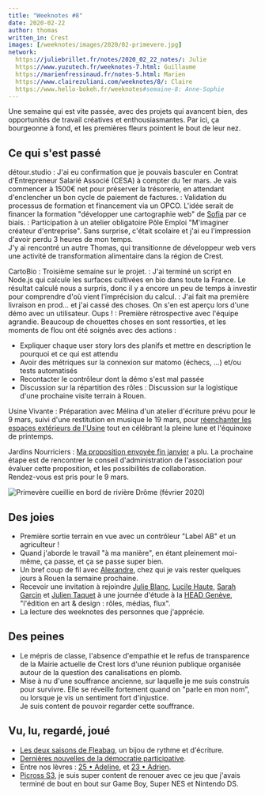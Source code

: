 ```yaml
---
title: "Weeknotes #8"
date: 2020-02-22
author: thomas
written_in: Crest
images: [/weeknotes/images/2020/02-primevere.jpg]
network:
  https://juliebrillet.fr/notes/2020_02_22_notes/: Julie
  https://www.yuzutech.fr/weeknotes-7.html: Guillaume
  https://marienfressinaud.fr/notes-5.html: Marien
  https://www.clairezuliani.com/weeknotes/8/: Claire
  https://www.hello-bokeh.fr/weeknotes#semaine-8: Anne-Sophie
---
```


Une semaine qui est vite passée, avec des projets qui avancent bien,
des opportunités de travail créatives et enthousiasmantes.
Par ici, ça bourgeonne à fond, et les premières fleurs pointent le bout de leur nez.

<!--more-->

## Ce qui s'est passé

détour.studio
: J'ai eu confirmation que je pouvais basculer en Contrat d'Entrepreneur Salarié Associé (CESA)
  à compter du 1er mars. Je vais commencer à 1500€ net pour préserver la trésorerie,
  en attendant d'enclencher un bon cycle de paiement de factures.
: Validation du processus de formation et financement via un OPCO.
  L'idée serait de financer la formation "développer une cartographie web" de [Sofia]
  par ce biais.
: Participation à un atelier obligatoire Pôle Emploi "M'imaginer créateur d'entreprise". Sans surprise,
  c'était scolaire et j'ai eu l'impression d'avoir perdu 3 heures de mon temps.<br>
  J'y ai rencontré un autre Thomas, qui transitionne de développeur web vers une
  activité de transformation alimentaire dans la région de Crest.

CartoBio
: Troisième semaine sur le projet.
: J'ai terminé un script en Node.js qui calcule les surfaces cultivées en bio dans toute la France.
  Le résultat calculé nous a surpris, donc il y a encore un peu de temps à investir
  pour comprendre d'où vient l'imprécision du calcul.
: J'ai fait ma première livraison en prod… et j'ai cassé des choses.
  On s'en est aperçu lors d'une démo avec un utilisateur. Oups !
: Première rétrospective avec l'équipe agrandie. Beaucoup de chouettes choses
  en sont ressorties, et les moments de flou ont été soignés avec des actions :
  - Expliquer chaque user story lors des planifs et mettre en description le pourquoi et ce qui est attendu
  - Avoir des métriques sur la connexion sur matomo (échecs, ...) et/ou tests automatisés
  - Recontacter le contrôleur dont la démo s'est mal passée
  - Discussion sur la répartition des rôles
: Discussion sur la logistique d'une prochaine visite terrain à Rouen.


Usine Vivante
: Préparation avec Mélina d'un atelier d'écriture prévu pour le 9 mars,
  suivi d'une restitution en musique le 19 mars,
  pour [réenchanter les espaces extérieurs de l'Usine](https://www.usinevivante.org/retour-sur-le-18-janvier-reenchantement-des-espaces-exterieurs/)
  tout en célébrant la pleine lune et l'équinoxe de printemps.

Jardins Nourriciers
: [Ma proposition envoyée fin janvier](/weeknotes/4/) a plu.
  La prochaine étape est de rencontrer le conseil d'administration de l'association
  pour évaluer cette proposition, et les possibilités de collaboration.<br>
  Rendez-vous est pris pour le 9 mars.


![](/weeknotes/images/2020/02-primevere.jpg "Primevère cueillie en bord de rivière Drôme (février 2020)")


## Des joies

- Première sortie terrain en vue avec un contrôleur "Label AB" et un agriculteur !
- Quand j'aborde le travail "à ma manière", en étant pleinement moi-même,
  ça passe, et ça se passe super bien.
- Un bref coup de fil avec [Alexandre], chez qui je vais rester quelques jours à Rouen la semaine prochaine.
- Recevoir une invitation à rejoindre [Julie Blanc][Julie], [Lucile Haute][Lucile], [Sarah Garcin][Sarah] et [Julien Taquet][Julien]
  à une journée d'étude à la [HEAD Genève], "l'édition en art & design : rôles, médias, flux".
- La lecture des weeknotes des personnes que j'apprécie.


## Des peines

- Le mépris de classe, l'absence d'empathie et le refus de transparence de la
  Mairie actuelle de Crest lors d'une réunion publique organisée autour
  de la question des canalisations en plomb.
- Mise à nu d'une souffrance ancienne, sur laquelle je me suis construis pour survivre.
  Elle se réveille fortement quand on "parle en mon nom", ou lorsque je vis un sentiment fort d'injustice.<br>
  Je suis content de pouvoir regarder cette souffrance.


## Vu, lu, regardé, joué

- [Les deux saisons de Fleabag](https://www.bbc.co.uk/programmes/p070npjv), un bijou de rythme et d'écriture.
- [Dernières nouvelles de la démocratie participative](https://www.franceculture.fr/emissions/politique/dernieres-nouvelles-de-la-democratie-participative).
- Entre nos lèvres : [25 • Adeline](https://soundcloud.com/entrenoslevres/25-adeline),
                  et [23 • Adrien](https://soundcloud.com/entrenoslevres/25-adeline).
- [Picross S3](https://www.nintendo.com/games/detail/picross-s3-switch/), je suis
  super content de renouer avec ce jeu que j'avais terminé de bout en bout
  sur Game Boy, Super NES et Nintendo DS.

[détour.studio]: /
[Sofia]: https://twitter.com/sofiaboulaarab
[Antoine]: https://www.quaternum.net/
[Julie]: http://julie-blanc.fr/
[Julien]: https://www.lesvoisinsdustudio.ch/
[Lucile]: http://lucilehaute.fr/
[Sarah]: http://sarahgarcin.com/
[HEAD Genève]: https://www.hesge.ch/head/
[Guillaume]: https://www.yuzutech.fr/
[Alexandre]: https://apollonet.fr/
